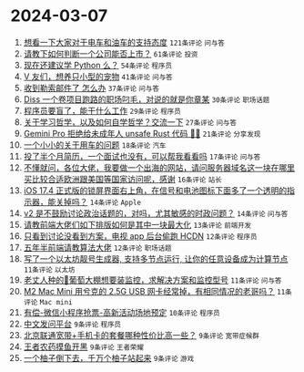 # 2024-03-07

1. [想看一下大家对于电车和油车的支持态度](https://www.v2ex.com/t/1021296) `121条评论` `问与答`
1. [请教下如何判断一个公司能否上市？](https://www.v2ex.com/t/1021295) `61条评论` `投资`
1. [现在还建议学 Python 么？](https://www.v2ex.com/t/1021307) `54条评论` `程序员`
1. [V 友们，想养只小型的宠物](https://www.v2ex.com/t/1021336) `41条评论` `问与答`
1. [收到勒索邮件了 怎么办](https://www.v2ex.com/t/1021340) `37条评论` `问与答`
1. [Diss 一个卷项目跑路的职场叼毛，对说的就是你章某](https://www.v2ex.com/t/1021362) `30条评论` `职场话题`
1. [程序员要盲了，能干什么工作](https://www.v2ex.com/t/1021352) `29条评论` `程序员`
1. [关于学习哲学，以及如何自学哲学？交流一下](https://www.v2ex.com/t/1021321) `27条评论` `问与答`
1. [Gemini Pro 拒绝给未成年人 unsafe Rust 代码 🫠😂](https://www.v2ex.com/t/1021315) `21条评论` `分享发现`
1. [一个小小的关于用车的问题](https://www.v2ex.com/t/1021287) `18条评论` `汽车`
1. [投了半个月简历，一个面试也没有，可以帮我看看吗](https://www.v2ex.com/t/1021331) `17条评论` `问与答`
1. [不懂就问，各位大佬，我要做一个出海的网站，请问服务器域名这一块在哪里买比较合适欧洲跟美国等国家访问呢，感谢](https://www.v2ex.com/t/1021288) `16条评论` `站长`
1. [iOS 17.4 正式版的锁屏界面右上角，在信号和电池图标下面多了一个透明的指示器，能关掉吗？](https://www.v2ex.com/t/1021310) `14条评论` `Apple`
1. [v2 是不鼓励讨论政治话题的，对吗，尤其敏感的时政问题？](https://www.v2ex.com/t/1021319) `14条评论` `问与答`
1. [请教前端大佬们如下排版如何是其中一块最大化](https://www.v2ex.com/t/1021322) `13条评论` `前端开发`
1. [只看到讨论没看到方案，电视 app 后台偷跑 HCDN](https://www.v2ex.com/t/1021377) `12条评论` `程序员`
1. [五年半前端请教算法大佬](https://www.v2ex.com/t/1021304) `12条评论` `职场话题`
1. [写了一个以太坊靓号生成器, 支持多节点运行, 让你的任意设备成为计算节点](https://www.v2ex.com/t/1021354) `11条评论` `以太坊`
1. [老丈人种的🍇葡萄大棚想要装监控，求解决方案和监控型号](https://www.v2ex.com/t/1021341) `11条评论` `问与答`
1. [M2 Mac Mini 用兮克的 2.5G USB 网卡经常掉，有相同情况的老哥吗？](https://www.v2ex.com/t/1021294) `11条评论` `Mac mini`
1. [有偿-微信小程序抢票-高新活动场地预定](https://www.v2ex.com/t/1021313) `10条评论` `程序员`
1. [中文发问平台](https://www.v2ex.com/t/1021372) `9条评论` `程序员`
1. [北京联通宽带+手机卡的套餐哪种性价比高一些？](https://www.v2ex.com/t/1021326) `9条评论` `宽带症候群`
1. [王者农药摸鱼开黑](https://www.v2ex.com/t/1021318) `9条评论` `王者荣耀`
1. [一个柚子倒下去，千万个柚子站起来](https://www.v2ex.com/t/1021309) `9条评论` `游戏`
